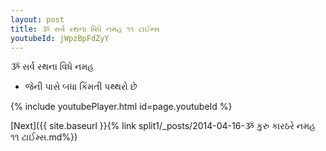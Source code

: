 ```yaml
---
layout: post
title: ૐ સર્વ રથના વિધે નમહ ૧૧ ટાઈમ્સ
youtubeId: jWpzBpFdZyY
---
```

 
 
 ૐ સર્વ રથના વિધે નમહ  
 
 -  જેની પાસે બધા કિંમતી પથ્થરો છે 
 
  
 
  
 
 
 
 
 
 


{% include youtubePlayer.html id=page.youtubeId %}
 
[Next]({{ site.baseurl }}{% link  split1/_posts/2014-04-16-ૐ કુરુ કારઠરે નમહ ૧૧ ટાઈમ્સ.md%})
 

